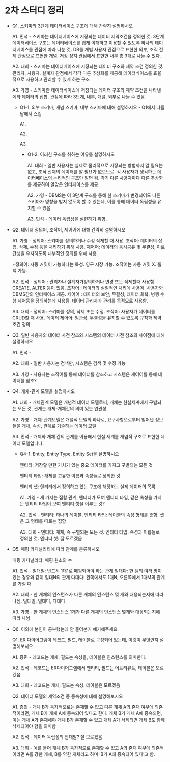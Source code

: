 # 2차 스터디 정리

- Q1. 스키마와 3단계 데이터베이스 구조에 대해 간략히 설명하시오
    
    A1. 민석 - 스키마는 데이터베이스에 저장되는 데이터 제약조건을 정의한 것. 3단계 데이터베이스 구조는 데이터베이스를 쉽게 이해하고 이용할 수 있도록 하나의 데이터베이스를 관점에 따라 나눈 것. DB를 개별 사용자 관점으로 표현한 외부, 조직 전체 관점으로 표현한 개념, 저장 정치 관점에서 표현한 내부 총 3개로 나눌 수 있다.
    
    A2. 대희 - 스키마는 데이터베이스에 저장되는 데이터 구조와 제약 조건 정의한 것. 관리자, 사용자, 설계자 관점에서 각각 다른 추상화를 제공해 데이터베이스를 효율적으로 사용하고 관리할 수 있게 하는 구조
    
    A3.  가영 - 스키마란 데이터베이스에 저장되는 데이터 구조와 제약 조건을 나타낸 메타 데이터의 집합. 관점에 따라 3단계, 내부, 개념, 외부로 나눌 수 있음
    
    - Q1-1. 외부 스키마, 개념 스키마, 내부 스키마에 대해 설명하시오 - Q1에서 다들 답해서 스킵
        
        A1. 
        
        A2. 
        
        A3. 
        
        - Q1-2. 이러한 구조를 취하는 이유를 설명하시오
            
            A1. 대희 - 일반 사용자는 실제로 물리적으로 저장되는 방법까지 알 필요는 없고, 조직 전체의 데이터를 알 필요가 없으므로, 각 사용자가 생각하는 데이터베이스의 논리적인 구조만 알면 됨. 각기 다른 사용자마다 다른 추상화를 제공하여 알맞은 인터페이스를 제공. 
            
            A2. 가영 - DBMS는 이 3단계 구조를 통해 한 스키마가 변경되어도 다른 스키마가 영향을 받지 않도록 할 수 있는데, 이를 통해 데이터 독립성을 유지할 수 있음
            
            A3. 민석 - 데이터 독립성을 실현하기 위함.
            
- Q2. 데이터 정의어, 조작어, 제어어에 대해 간략히 설명하시오
    
    A1. 가영 - 정의어: 스키마를 정의하거나 수정 삭제할 때 사용. 조작어: 데이터의 삽입, 삭제, 수정 등을 처리하기 위해 사용. 제어어: 데이터의 동시공유 및 무결성, 이로간성을 유지하도록 내부적인 정의를 위해 사용.
    
    +정의어: 자동 커밋이 가능하다는 특성. 영구 저장 가능. 조작어는 자동 커밋 X. 롤백 가능.
    
    A2. 민석 - 정의어 : 관리자나 설계자가정의하거나 변경 또는 삭제할때 사용함. CREATE, ALTER 등이 있음. 조작어 : 데이터의 실질적인 처리에 사용됨. 사용자와 DBMS간의 인터페이스 제공. 제어어 : 데이터의 보안, 무결성, 데이터 회복, 병행 수행 제어등을 정의하는데 사용됨. 데이터 관리자가 관리를 목적으로 사용함.
    
    A3. 대희 - 정의어: 스키마를 정의, 삭제 또는 수정. 조작어: 사용자가 데이터를 CRUD할 때 사용. 데이터 제어어: 일관성, 무결성을 유지할 수 있도록 규칙과 제약조건 정의
    
- Q3. 일반 사용자의 데이터 사전 참조와 시스템의 데이터 사전 참조의 차이점에 대해 설명하시오
    
    A1. 민석 - 
    
    A2. 대희 - 일반 사용자는 검색만, 시스템은 검색 및 수정 가능
    
    A3. 가영 - 사용자는 조작어를 통해 데이터를 참조하고 시스템은 제어어를 통해 데이터를 참조?
    
- Q4. 개체-관계 모델을 설명하시오
    
    A1. 대희 - 개체관계 모델은 개념적 데이터 모델로써, 개체는 현실세계에서 구별되는 모든 것, 관계는 개체-개체간의 의미 있는 연관성
    
    A2. 가영 - 개체-관계모델은 개념적 모델의 하나로, 요구사항으로부터 얻어낸 정보들을 개체, 속성, 관계로 기술하는 데이터 모델
    
    A3. 민석 - 개체와 개체 간의 관계를 이용해서 현실 세계를 개념적 구조로 표현한 데이터 모델입니다.
    
    - Q4-1. Entity, Entity Type, Entity Set을 설명하시오
        
        엔티티: 저장할 만한 가치가 있는 중요 데이터를 가지고 구별되는 모든 것
        
        엔티티 타입: 개체를 고유한 이름과 속성들로 정의한 것
        
        엔티티 셋: 엔티티에서 정의하고 있는 구조에 해당하는 실제 데이터의 목록
        
        A1. 가영 - 세 가지는 집합 관계, 엔티티가 모여 엔티티 타입, 같은 속성을 가지는 엔티티 타입이 모여 엔티티 셋을 이루는 것?
        
        A2. 민석 - 엔티티: 하나의 테이블, 엔티티 타입: 테이블의 속성 형태를 뜻함. 셋은 그 형태를 따르는 집합
        
        A3. 대희 - 엔티티: 개체, 즉 구별되는 모든 것. 엔티티 타입: 속성과 이름들로 정의한 것. 엔티티 셋: 잘 모르겠음
        
- Q5. 매핑 카디널리티에 따라 관계를 분류하시오
    
    매핑 카디널리티: 매핑 원소의 수
    
    A1. 민석 - 일대일: 반드시 1대1로 매핑되어야 하는 관계 일대다: 한 팀의 여러 명이 있는 경우와 같이 일대N의 관계 다대다: 왼쪽에서도 1대N, 오른쪽에서 1대M의 관계를 가질 때
    
    A2. 대희 - 한 개체의 인스턴스가 다른 개체의 인스턴스 몇 개와 대응되는지에 따라 나뉨. 일대일, 일대다, 다대다
    
    A3. 가영 - 한 개체의 인스턴스 1개가 다른 개체의 인스턴스 몇개와 대응되는지에 따라 나뉨
    
- Q6. 이외에 본인이 공부했는데 안 물어본거 얘기해주세요
    
    Q1. ER 다이어그램이 레코드, 필드, 테이블로 구성되어 있는데, 이것이 무엇인지 설명해보시오
    
    A1. 종민 - 레코드는 개체, 필드는 속성을, 테이블은 인스턴스를 의미한다.
    
    A2. 민석 - 레코드는 ER다이어그램에서 엔티티, 필드는 어트리뷰트, 테이블은 모르겠음
    
    A3. 대희 - 레코드는 개체, 필드는 속성. 테이블은 모르겠음
    
    Q2. 데이터 모델의 제약조건 중 종속성에 대해 설명해보시오
    
    A1. 종민 - 개체 B가 독자적으로는 존재할 수 없고 다른 개체 A의 존재 여부에 의존적이라면, 개체 B가 개체 A에 종속되어 있다고 한다. 개체 B가 개체 A에 종속되면, 이는 개체 A가 존재해야 개체 B가 존재할 수 있고 개체 A가 삭제되면 개체 B도 함께 삭제되어야 함을 의미함
    
    A2. 민석 - 데이터 독립성의 반대말? 잘 모르겠음
    
    A3. 대희 - 예를 들어 개체 B가 독자적으로 존재할 수 없고 A의 존재 여부에 의존적이라면 A를 강한 개체, B를 약한 개체라고 하며 ‘B가 A에 종속되어 있다’고 함.
